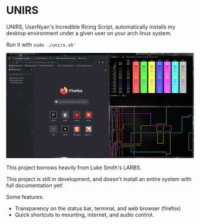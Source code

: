 # UNIRS
UNIRS, UserNyan's Incredible Ricing Script, automatically installs my desktop environment under a given user on your arch linux system.

Run it with `sudo ./unirs.sh'`

![a picture of the desktop](https://github.com/usernyan/unirs/blob/master/UNIRS-desktop.png?raw=true)

This project borrows heavily from Luke Smith's LARBS.

This project is still in development, and doesn't install an entire system with full documentation yet!

Some features:
- Transparency on the status bar, terminal, and web browser (firefox)
- Quick shortcuts to mounting, internet, and audio control.
